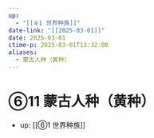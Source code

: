 ```yaml
---
up:
  - "[[⑥1 世界种族]]"
date-link: "[[2025-03-01]]"
date: 2025-03-01
ctime-p: 2025-03-01T13:32:00
aliases:
  - 蒙古人种（黄种）
---
```


# ⑥11 蒙古人种（黄种）

- up: [[⑥1 世界种族]]
